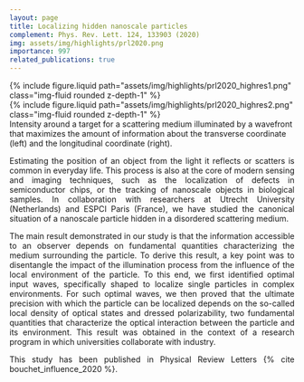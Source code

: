 ```yaml
---
layout: page
title: Localizing hidden nanoscale particles
complement: Phys. Rev. Lett. 124, 133903 (2020)
img: assets/img/highlights/prl2020.png
importance: 997
related_publications: true
---
```


<div class="row justify-content-sm-center">
    <div class="col-sm-6 mt-3 mt-md-0">
        {% include figure.liquid path="assets/img/highlights/prl2020_highres1.png" class="img-fluid rounded z-depth-1" %}
    </div>
    <div class="col-sm-6 mt-3 mt-md-0">
        {% include figure.liquid path="assets/img/highlights/prl2020_highres2.png" class="img-fluid rounded z-depth-1" %}
    </div>
</div>
<div class="caption">
Intensity around a target for a scattering medium illuminated by a wavefront that maximizes the amount of information about the transverse coordinate (left) and the longitudinal coordinate (right).
</div>

<p align="justify"> 
Estimating the position of an object from the light it reflects or scatters is common in everyday life. This process is also at the core of modern sensing and imaging techniques, such as the localization of defects in semiconductor chips, or the tracking of nanoscale objects in biological samples. In collaboration with researchers at Utrecht University (Netherlands) and ESPCI Paris (France), we have studied the canonical situation of a nanoscale particle hidden in a disordered scattering medium.
</p>

<p align="justify"> 
The main result demonstrated in our study is that the information accessible to an observer depends on fundamental quantities characterizing the medium surrounding the particle. To derive this result, a key point was to disentangle the impact of the illumination process from the influence of the local environment of the particle. To this end, we first identified optimal input waves, specifically shaped to localize single particles in complex environments. For such optimal waves, we then proved that the ultimate precision with which the particle can be localized depends on the so-called local density of optical states and dressed polarizability, two fundamental quantities that characterize the optical interaction between the particle and its environment. This result was obtained in the context of a research program in which universities collaborate with industry.

</p>

<p align="justify"> 
This study has been published in Physical Review Letters {% cite bouchet_influence_2020 %}.
</p>
